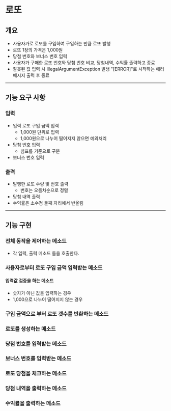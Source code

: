 # 로또

## 개요
- 사용자가로 로또를 구입하여 구입하는 만큼 로또 발행
- 로또 1장의 가격은 1,000원
- 당첨 번호와 보너스 번호 입력
- 사용자가 구매한 로또 번호와 당첨 번호 비교, 당첨내역, 수익률 출력하고 종료
- 잘못된 값 입력 시 IllegalArgumentException 발생 "[ERROR]"로 시작하는 에러 메시지 출력 후 종료
---

## 기능 요구 사항
### 입력
- 입력 로또 구입 금액 입력
  - 1,000원 단위로 입력
  - 1,000원으로 나누어 떨어지지 않으면 예외처리
- 당첨 번호 입력
  - 쉼표를 기준으로 구분
- 보너스 번호 입력

### 출력
- 발행한 로또 수량 및 번호 출력
  - 번호는 오름차순으로 정렬
- 당첨 내역 출력
- 수익률은 소수점 둘째 자리에서 반올림
---

## 기능 구현
### 전체 동작을 제어하는 메소드
- 각 입력, 출력 메소드 들을 호출한다.
### 사용자로부터 로또 구입 금액 입력받는 메소드
#### 입력값 검증을 하는 메소드
- 숫자가 아닌 값을 입력하는 경우
- 1,000으로 나누어 떨어지지 않는 경우
### 구입 금액으로 부터 로또 갯수를 반환하는 메소드
### 로또를 생성하는 메소드
### 당첨 번호를 입력받는 메소드
### 보너스 번호를 입력받는 메소드
### 로또 당첨을 체크하는 메소드
### 당첨 내역을 출력하는 메소드
### 수익률을 출력하는 메소드